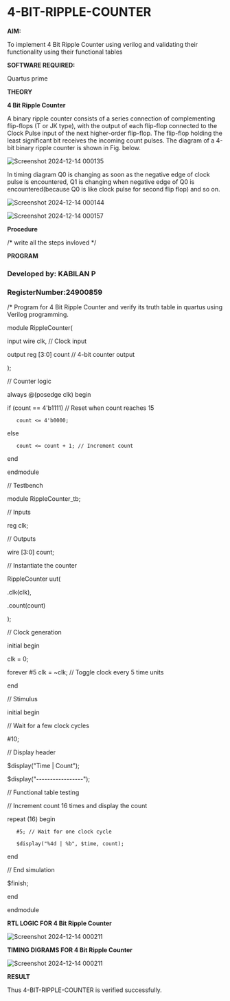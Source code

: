 # 4-BIT-RIPPLE-COUNTER

**AIM:**

To implement  4 Bit Ripple Counter using verilog and validating their functionality using their functional tables

**SOFTWARE REQUIRED:**

Quartus prime

**THEORY**

**4 Bit Ripple Counter**

A binary ripple counter consists of a series connection of complementing flip-flops (T or JK type), with the output of each flip-flop connected to the Clock Pulse input of the next higher-order flip-flop. The flip-flop holding the least significant bit receives the incoming count pulses. The diagram of a 4-bit binary ripple counter is shown in Fig. below.

![Screenshot 2024-12-14 000135](https://github.com/user-attachments/assets/dbb131ec-cb31-45c9-88ac-faaebdc67f24)

In timing diagram Q0 is changing as soon as the negative edge of clock pulse is encountered, Q1 is changing when negative edge of Q0 is encountered(because Q0 is like clock pulse for second flip flop) and so on.

![Screenshot 2024-12-14 000144](https://github.com/user-attachments/assets/39599268-d956-43f3-b7d8-6035e5871340)

![Screenshot 2024-12-14 000157](https://github.com/user-attachments/assets/593df924-e20a-496b-871b-78dd91a94807)

**Procedure**

/* write all the steps invloved */

**PROGRAM**
### Developed by: KABILAN P
### RegisterNumber:24900859
/* Program for 4 Bit Ripple Counter and verify its truth table in quartus using Verilog programming.

 module RippleCounter(
   
   input wire clk,  // Clock input
   
   output reg [3:0] count // 4-bit counter output

);


// Counter logic

always @(posedge clk) begin

   if (count == 4'b1111) // Reset when count reaches 15
   
       count <= 4'b0000;

  else
      
       count <= count + 1; // Increment count

end

endmodule

// Testbench

module RippleCounter_tb;

// Inputs

reg clk;

// Outputs

wire [3:0] count;

// Instantiate the counter

RippleCounter uut(

   .clk(clk),
  
   .count(count)

);

// Clock generation

initial begin
   
   clk = 0;
   
   forever #5 clk = ~clk; // Toggle clock every 5 time units

end

// Stimulus

initial begin
   
   // Wait for a few clock cycles
  
   #10;   
   
   // Display header
   
   $display("Time | Count");
   
   $display("-----------------");

   // Functional table testing
   
   // Increment count 16 times and display the count
   
   repeat (16) begin
       
       #5; // Wait for one clock cycle
       
       $display("%4d | %b", $time, count);
   
   end
  
   // End simulation
  
   $finish;

end

endmodule

**RTL LOGIC FOR 4 Bit Ripple Counter**

![Screenshot 2024-12-14 000211](https://github.com/user-attachments/assets/cefa0761-4baa-4153-a8e2-ec319ff175f4)


**TIMING DIGRAMS FOR 4 Bit Ripple Counter**

![Screenshot 2024-12-14 000211](https://github.com/user-attachments/assets/572b4383-613c-4347-87a3-ebf489e356ea)


**RESULT**

 Thus 4-BIT-RIPPLE-COUNTER is verified successfully.
